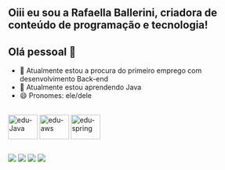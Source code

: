 ## Oiii eu sou a Rafaella Ballerini, criadora de conteúdo de programação e tecnologia!

## Olá pessoal 👋

- 🔭 Atualmente estou a procura do primeiro emprego com desenvolvimento Back-end
- 🌱 Atualmente estou aprendendo Java
- 😄 Pronomes: ele/dele

<div style="display: inline_block"><br>
  <img align="center" alt="edu-Java" height="50" width="60" 
  <img src="https://cdn.jsdelivr.net/gh/devicons/devicon@latest/icons/java/java-original.svg"/>
  <img align="center" alt="edu-aws" height="50" width="60" 
  <img src="https://cdn.jsdelivr.net/gh/devicons/devicon@latest/icons/amazonwebservices/amazonwebservices-original-wordmark.svg"/>
  <img align="center" alt="edu-spring" height="50" width="60" 
  <img src="https://cdn.jsdelivr.net/gh/devicons/devicon@latest/icons/spring/spring-original-wordmark.svg"/>
  
</div>
  
  ##
 
<div> 
 	<a href="https://www.twitch.tv/z1knns" target="_blank"><img src="https://img.shields.io/badge/Twitch-9146FF?style=for-the-badge&logo=twitch&logoColor=white" target="_blank"></a>
 <a href="https://discord.gg/wagxzStdcR" target="_blank"><img src="https://img.shields.io/badge/Discord-7289DA?style=for-the-badge&logo=discord&logoColor=white" target="_blank"></a> 
  <a href = "mailto:eduardossimoes.dev@gmail.com"><img src="https://img.shields.io/badge/-Gmail-%23333?style=for-the-badge&logo=gmail&logoColor=white" target="_blank"></a>
  <a href="https://www.linkedin.com/in/eduardo-simões-2881bb289/" target="_blank"><img src="https://img.shields.io/badge/-LinkedIn-%230077B5?style=for-the-badge&logo=linkedin&logoColor=white" target="_blank"></a> 
  
</div>
